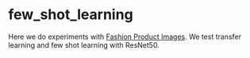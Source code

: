 # few_shot_learning
Here we do experiments with [Fashion Product Images](https://www.kaggle.com/paramaggarwal/fashion-product-images-dataset/version/1).
We test transfer learning and few shot learning with ResNet50. 
